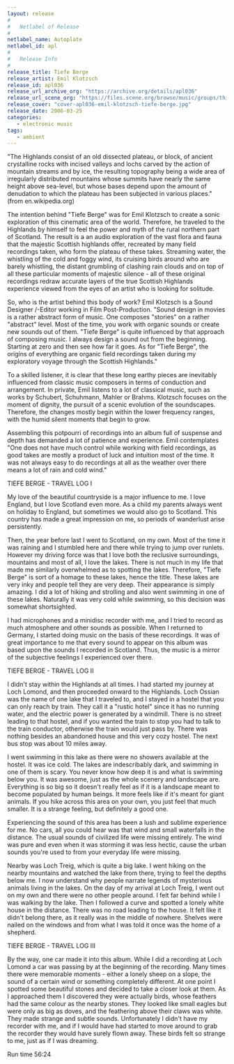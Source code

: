 ```yaml
---
layout: release
#
#   Netlabel of Release
#
netlabel_name: Autoplate
netlabel_id: apl
#
#   Release Info
#
release_title: Tiefe Berge
release_artist: Emil Klotzsch
release_id: apl036
release_url_archive_org: "https://archive.org/details/apl036"
release_url_scene_org: "https://files.scene.org/browse/music/groups/thinner/autoplate/zip/"
release_cover: "cover-apl036-emil-klotzsch-tiefe-berge.jpg"
release_date: 2006-03-25
categories:
   - electronic music
tags:
   - ambient
---
```

"The Highlands consist of an old dissected plateau, or block, of ancient crystalline rocks with incised valleys and lochs carved by the action of mountain streams and by ice, the resulting topography being a wide area of irregularly distributed mountains whose summits have nearly the same height above sea-level, but whose bases depend upon the amount of denudation to which the plateau has been subjected in various places." (from en.wikipedia.org)

The intention behind "Tiefe Berge" was for Emil Klotzsch to create a sonic exploration of this cinematic area of the world. Therefore, he traveled to the Highlands by himself to feel the power and myth of the rural northern part of Scotland. The result is a an audio exploration of the vast flora and fauna that the majestic Scottish highlands offer, recreated by many field recordings taken, who form the plateau of these takes. Streaming water, the whistling of the cold and foggy wind, its cruising birds around who are barely whistling, the distant grumbling of clashing rain clouds and on top of all these particular moments of majestic silence - all of these original recordings redraw accurate layers of the true Scottish Highlands experience viewed from the eyes of an artist who is looking for solitude.

So, who is the artist behind this body of work? Emil Klotzsch is a Sound Designer /-Editor working in Film Post-Production. "Sound design in movies is a rather abstract form of music. One composes "stories" on a rather "abstract" level. Most of the time, you work with organic sounds or create new sounds out of them. "Tiefe Berge" is quite influenced by that approach of composing music. I always design a sound out from the beginning. Starting at zero and then see how far it goes. As for "Tiefe Berge", the origins of everything are organic field recordings taken during my exploratory voyage through the Scottish Highlands."

To a skilled listener, it is clear that these long earthy pieces are inevitably influenced from classic music composers in terms of conduction and arrangement. In private, Emil listens to a lot of classical music, such as works by Schubert, Schuhmann, Mahler or Brahms. Klotzsch focuses on the moment of dignity, the pursuit of a scenic evolution of the soundscapes. Therefore, the changes mostly begin within the lower frequency ranges, with the humid silent moments that begin to grow.

Assembling this potpourri of recordings into an album full of suspense and depth has demanded a lot of patience and experience. Emil contemplates "One does not have much control while working with field recordings, as good takes are mostly a product of luck and intuition most of the time. It was not always easy to do recordings at all as the weather over there means a lot of rain and cold wind."

TIEFE BERGE - TRAVEL LOG I

My love of the beautiful countryside is a major influence to me. I love England, but I love Scotland even more. As a child my parents always went on holiday to England, but sometimes we would also go to Scotland. This country has made a great impression on me, so periods of wanderlust arise persistently.

Then, the year before last I went to Scotland, on my own. Most of the time it was raining and I stumbled here and there while trying to jump over runlets. However my driving force was that I love both the reclusive surroundings, mountains and most of all, I love the lakes. There is not much in my life that made me similarly overwhelmed as to spotting the lakes. Therefore, "Tiefe Berge" is sort of a homage to these lakes, hence the title. These lakes are very inky and people tell they are very deep. Their appearance is simply amazing. I did a lot of hiking and strolling and also went swimming in one of these lakes. Naturally it was very cold while swimming, so this decision was somewhat shortsighted.

I had microphones and a minidisc recorder with me, and I tried to record as much atmosphere and other sounds as possible. When I returned to Germany, I started doing music on the basis of these recordings. It was of great importance to me that every sound to appear on this album was based upon the sounds I recorded in Scotland. Thus, the music is a mirror of the subjective feelings I experienced over there.

TIEFE BERGE - TRAVEL LOG II

I didn't stay within the Highlands at all times. I had started my journey at Loch Lomond, and then proceeded onward to the Highlands. Loch Ossian was the name of one lake that I traveled to, and I stayed in a hostel that you can only reach by train. They call it a "rustic hotel" since it has no running water, and the electric power is generated by a windmill. There is no street leading to that hostel, and if you wanted the train to stop you had to talk to the train conductor, otherwise the train would just pass by. There was nothing besides an abandoned house and this very cozy hostel. The next bus stop was about 10 miles away.

I went swimming in this lake as there were no showers available at the hostel. It was ice cold. The lakes are indescribably dark, and swimming in one of them is scary. You never know how deep it is and what is swimming below you. It was awesome, just as the whole scenery and landscape are. Everything is so big so it doesn't really feel as if it is a landscape meant to become populated by human beings. It more feels like if it's meant for giant animals. If you hike across this area on your own, you just feel that much smaller. It is a strange feeling, but definitely a good one.

Experiencing the sound of this area has been a lush and sublime experience for me. No cars, all you could hear was that wind and small waterfalls in the distance. The usual sounds of civilized life were missing entirely. The wind was pure and even when it was storming it was less hectic, cause the urban sounds you're used to from your everyday life were missing.

Nearby was Loch Treig, which is quite a big lake. I went hiking on the nearby mountains and watched the lake from there, trying to feel the depths below me. I now understand why people narrate legends of mysterious animals living in the lakes. On the day of my arrival at Loch Treig, I went out on my own and there were no other people around. I felt far behind while I was walking by the lake. Then I followed a curve and spotted a lonely white house in the distance. There was no road leading to the house. It felt like it didn't belong there, as it really was in the middle of nowhere. Shelves were nailed on the windows and from what I was told it once was the home of a shepherd.

TIEFE BERGE - TRAVEL LOG III

By the way, one car made it into this album. While I did a recording at Loch Lomond a car was passing by at the beginning of the recording. Many times there were memorable moments - either a lonely sheep on a slope, the sound of a certain wind or something completely different. At one point I spotted some beautiful stones and decided to take a closer look at them. As I approached them I discovered they were actually birds, whose feathers had the same colour as the nearby stones. They looked like small eagles but were only as big as doves, and the feathering above their claws was white. They made strange and subtle sounds. Unfortunately I didn't have my recorder with me, and if I would have had started to move around to grab the recorder they would have surely flown away. These birds felt so strange to me, just as if I was dreaming.

Run time 56:24